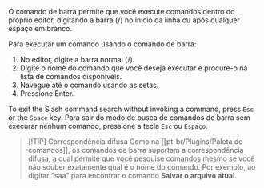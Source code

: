 O comando de barra permite que você execute comandos dentro do próprio editor, digitando a barra (/) no início da linha ou após qualquer espaço em branco.

Para executar um comando usando o comando de barra:

1. No editor, digite a barra normal (/).
2. Digite o nome do comando que você deseja executar e procure-o na lista de comandos disponíveis.
3. Navegue até o comando usando as setas.
4. Pressione Enter.

To exit the Slash command search without invoking a command, press `Esc` or the `Space` key.
Para sair do modo de busca de comandos de barra sem execurar nenhum comando, pressione a tecla `Esc` ou `Espaço`.

> [!TIP] Correspondência difusa
> Como na [[pt-br/Plugins/Paleta de comandos]], os comandos de barra suportam a correspondência difusa, a qual permite que você pesquise comandos mesmo se você não souber exatamente qual é o nome do comando. Por exemplo, ao digitar "saa" para encontrar o comando **Salvar o arquivo atual**.